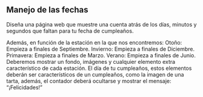 ## Manejo de las fechas

Diseña una página web que muestre una cuenta atrás de los días, minutos y segundos que
faltan para tu fecha de cumpleaños.

Además, en función de la estación en la que nos encontremos:
Otoño: Empieza a finales de Septiembre.
Invierno: Empieza a finales de Diciembre.
Primavera: Empieza a finales de Marzo.
Verano: Empieza a finales de Junio.
Deberemos mostrar un fondo, imágenes y cualquier elemento extra característico de cada
estación. El día de tu cumpleaños, estos elementos deberán ser característicos de un
cumpleaños, como la imagen de una tarta, además, el contador deberá ocultarse y mostrar
el mensaje: “¡Felicidades!”
